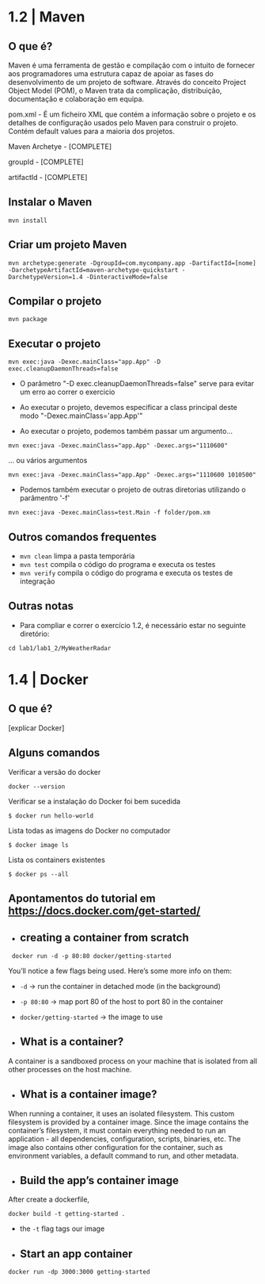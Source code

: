 # 1.2 | Maven

## O que é?

Maven é uma ferramenta de gestão e compilação com o intuito de fornecer aos programadores uma estrutura capaz de apoiar as fases do desenvolvimento de um projeto de software. Através do conceito Project Object Model (POM), o Maven trata da complicação, distribuição, documentação e colaboração em equipa.

pom.xml - É um ficheiro XML que contém a informação sobre o projeto e os detalhes de configuração usados pelo Maven para construir o projeto. Contém default values para a maioria dos projetos.

Maven Archetye - [COMPLETE]

groupId -  [COMPLETE]

artifactId -  [COMPLETE]

## Instalar o Maven
```
mvn install
```
## Criar um projeto Maven
```
mvn archetype:generate -DgroupId=com.mycompany.app -DartifactId=[nome] -DarchetypeArtifactId=maven-archetype-quickstart -DarchetypeVersion=1.4 -DinteractiveMode=false 
```
## Compilar o projeto
```
mvn package
```
## Executar o projeto
 ```
mvn exec:java -Dexec.mainClass="app.App" -D exec.cleanupDaemonThreads=false 
```
* O parâmetro "-D exec.cleanupDaemonThreads=false" serve para evitar um erro ao correr o exercicio 

* Ao executar o projeto, devemos especificar a class principal deste modo "-Dexec.mainClass='app.App'" 

* Ao executar o projeto, podemos também passar um argumento...
```
mvn exec:java -Dexec.mainClass="app.App" -Dexec.args="1110600"
```
... ou vários argumentos
```
mvn exec:java -Dexec.mainClass="app.App" -Dexec.args="1110600 1010500"
```

* Podemos também executar o projeto de outras diretorias utilizando o parâmentro '-f'
```
mvn exec:java -Dexec.mainClass=test.Main -f folder/pom.xm
```

## Outros comandos frequentes

* ```mvn clean``` limpa a pasta temporária
* ```mvn test``` compila o código do programa e executa os testes
* ```mvn verify``` compila o código do programa e executa os testes de integração


## Outras notas

* Para compliar e correr o exercício 1.2, é necessário estar no seguinte diretório:
```
cd lab1/lab1_2/MyWeatherRadar
```

# 1.4 | Docker

## O que é?

[explicar Docker]

## Alguns comandos

Verificar a versão do docker
```
docker --version
```

Verificar se a instalação do Docker foi bem sucedida
```
$ docker run hello-world
```

Lista todas as imagens do Docker no computador
```
$ docker image ls
```

Lista os containers existentes
```
$ docker ps --all
```
## Apontamentos do tutorial em https://docs.docker.com/get-started/

* ## creating a container from scratch
```
 docker run -d -p 80:80 docker/getting-started
```
You’ll notice a few flags being used. Here’s some more info on them:

* ```-d``` -> run the container in detached mode (in the background)
* ```-p 80:80``` -> map port 80 of the host to port 80 in the container
* ```docker/getting-started``` -> the image to use

* ## What is a container?

A container is a sandboxed process on your machine that is isolated from all other processes on the host machine.

* ## What is a container image?

When running a container, it uses an isolated filesystem. This custom filesystem is provided by a container image. Since the image contains the container’s filesystem, it must contain everything needed to run an application - all dependencies, configuration, scripts, binaries, etc. The image also contains other configuration for the container, such as environment variables, a default command to run, and other metadata.

* ## Build the app’s container image
After create a dockerfile,
```
docker build -t getting-started .
```
*  the ```-t``` flag tags our image

* ## Start an app container
```
docker run -dp 3000:3000 getting-started
```
